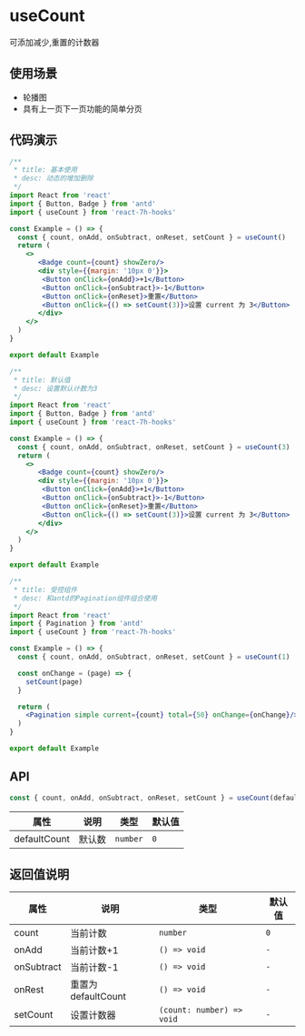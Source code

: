 # useCount

可添加减少,重置的计数器

## 使用场景

- 轮播图
- 具有上一页下一页功能的简单分页

## 代码演示

```jsx
/**
 * title: 基本使用
 * desc: 动态的增加删除
 */
import React from 'react'
import { Button, Badge } from 'antd'
import { useCount } from 'react-7h-hooks'

const Example = () => {
  const { count, onAdd, onSubtract, onReset, setCount } = useCount()
  return (
    <>
       <Badge count={count} showZero/>
       <div style={{margin: '10px 0'}}>
        <Button onClick={onAdd}>+1</Button>
        <Button onClick={onSubtract}>-1</Button>
        <Button onClick={onReset}>重置</Button>
        <Button onClick={() => setCount(3)}>设置 current 为 3</Button>
       </div>
    </>
  )
}

export default Example
```

```jsx
/**
 * title: 默认值
 * desc: 设置默认计数为3
 */
import React from 'react'
import { Button, Badge } from 'antd'
import { useCount } from 'react-7h-hooks'

const Example = () => {
  const { count, onAdd, onSubtract, onReset, setCount } = useCount(3)
  return (
    <>
       <Badge count={count} showZero/>
       <div style={{margin: '10px 0'}}>
        <Button onClick={onAdd}>+1</Button>
        <Button onClick={onSubtract}>-1</Button>
        <Button onClick={onReset}>重置</Button>
        <Button onClick={() => setCount(3)}>设置 current 为 3</Button>
       </div>
    </>
  )
}

export default Example
```

```jsx
/**
 * title: 受控组件
 * desc: 和antd的Pagination组件组合使用
 */
import React from 'react'
import { Pagination } from 'antd'
import { useCount } from 'react-7h-hooks'

const Example = () => {
  const { count, onAdd, onSubtract, onReset, setCount } = useCount(1)

  const onChange = (page) => {
    setCount(page)
  }

  return (
    <Pagination simple current={count} total={50} onChange={onChange}/>
  )
}

export default Example
```

## API

```js
const { count, onAdd, onSubtract, onReset, setCount } = useCount(defaultCount)
```

| 属性         | 说明   | 类型     | 默认值 |
| ------------ | ------ | -------- | ------ |
| defaultCount | 默认数 | `number` | `0`    |

## 返回值说明

| 属性       | 说明               | 类型                      | 默认值 |
| ---------- | ------------------ | ------------------------- | ------ |
| count      | 当前计数           | `number`                  | `0`    |
| onAdd      | 当前计数+1         | `() => void`              | `-`    |
| onSubtract | 当前计数-1         | `() => void`              | `-`    |
| onRest     | 重置为defaultCount | `() => void`              | `-`    |
| setCount   | 设置计数器         | `(count: number) => void` | `-`    |

